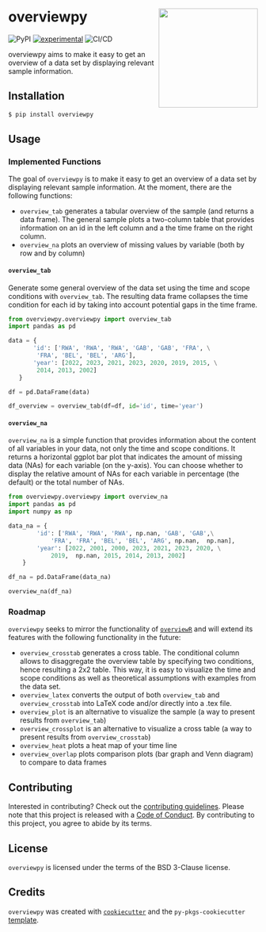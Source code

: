 # overviewpy <img src='https://raw.githubusercontent.com/cosimameyer/overviewpy/main/docs/img/overviewpy.png' align="right" width="200px" />



![PyPI](https://img.shields.io/pypi/v/overviewpy) [![experimental](http://badges.github.io/stability-badges/dist/experimental.svg)](http://github.com/badges/stability-badges)
![CI/CD](https://github.com/cosimameyer/overviewpy/actions/workflows/ci-cd.yml/badge.svg)

overviewpy aims to make it easy to get an overview of a data set by displaying relevant sample information. 

## Installation

```bash
$ pip install overviewpy
```

## Usage

### Implemented Functions
The goal of `overviewpy` is to make it easy to get an overview of a data set by displaying relevant sample information. At the moment, there are the following functions:

-   `overview_tab` generates a tabular overview of the sample (and returns a data frame). The general sample plots a two-column table that provides information on an id in the left column and a the time frame on the right column.
-   `overview_na` plots an overview of missing values by variable (both by row and by column)


#### `overview_tab`

Generate some general overview of the data set using the time and scope
conditions with `overview_tab`. The resulting data frame collapses the time condition for each id by
taking into account potential gaps in the time frame.

```python
from overviewpy.overviewpy import overview_tab
import pandas as pd

data = {
       'id': ['RWA', 'RWA', 'RWA', 'GAB', 'GAB', 'FRA', \
        'FRA', 'BEL', 'BEL', 'ARG'],
       'year': [2022, 2023, 2021, 2023, 2020, 2019, 2015, \
        2014, 2013, 2002]
   }

df = pd.DataFrame(data)

df_overview = overview_tab(df=df, id='id', time='year')
```

#### `overview_na`

`overview_na` is a simple function that provides information about the
content of all variables in your data, not only the time and scope
conditions. It returns a horizontal ggplot bar plot that indicates the
amount of missing data (NAs) for each variable (on the y-axis). You can
choose whether to display the relative amount of NAs for each variable
in percentage (the default) or the total number of NAs.

```python
from overviewpy.overviewpy import overview_na
import pandas as pd
import numpy as np

data_na = {
        'id': ['RWA', 'RWA', 'RWA', np.nan, 'GAB', 'GAB',\
            'FRA', 'FRA', 'BEL', 'BEL', 'ARG', np.nan,  np.nan],
        'year': [2022, 2001, 2000, 2023, 2021, 2023, 2020, \
            2019,  np.nan, 2015, 2014, 2013, 2002]
    }

df_na = pd.DataFrame(data_na)

overview_na(df_na)

```

### Roadmap
`overviewpy` seeks to mirror the functionality of [`overviewR`](https://github.com/cosimameyer/overviewR) and will extend its features with the following functionality in the future:

-   `overview_crosstab` generates a cross table. The conditional column allows to disaggregate the overview table by specifying two conditions, hence resulting a 2x2 table. This way, it is easy to visualize the time and scope conditions as well as theoretical assumptions with examples from the data set.
-   `overview_latex` converts the output of both `overview_tab` and `overview_crosstab` into LaTeX code and/or directly into a .tex file.
-   `overview_plot` is an alternative to visualize the sample (a way to present results from `overview_tab`)
-   `overview_crossplot` is an alternative to visualize a cross table (a way to present results from `overview_crosstab`)
-   `overview_heat` plots a heat map of your time line
-   `overview_overlap` plots comparison plots (bar graph and Venn diagram) to compare to data frames

## Contributing

Interested in contributing? Check out the [contributing guidelines](/CONTRIBUTING.md). Please note that this project is released with a [Code of Conduct](/CONDUCT.md). By contributing to this project, you agree to abide by its terms.

## License

`overviewpy` is licensed under the terms of the BSD 3-Clause license.

## Credits

`overviewpy` was created with [`cookiecutter`](https://cookiecutter.readthedocs.io/en/latest/) and the `py-pkgs-cookiecutter` [template](https://github.com/py-pkgs/py-pkgs-cookiecutter).
